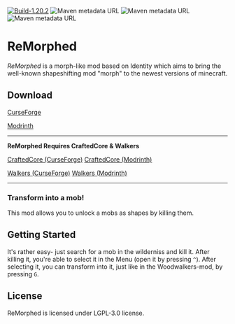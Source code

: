 [![Build-1.20.2](https://github.com/ToCraft/remorphed/actions/workflows/gradle-1.20.2.yml/badge.svg)](https://github.com/ToCraft/remorphed/actions/workflows/gradle-1.20.2.yml)
![Maven metadata URL](https://img.shields.io/maven-metadata/v?metadataUrl=https%3A%2F%2Ftocraft.ddns.net%2Fmaven%2Freleases%2Fdev%2Ftocraft%2Fremorphed%2Fmaven-metadata.xml&versionPrefix=1.20.2-common&label=remorphed)
![Maven metadata URL](https://img.shields.io/maven-metadata/v?metadataUrl=https%3A%2F%2Ftocraft.ddns.net%2Fmaven%2Freleases%2Fdev%2Ftocraft%2Fremorphed%2Fmaven-metadata.xml&versionPrefix=1.20.2-forge&label=remorphed)
![Maven metadata URL](https://img.shields.io/maven-metadata/v?metadataUrl=https%3A%2F%2Ftocraft.ddns.net%2Fmaven%2Freleases%2Fdev%2Ftocraft%2Fremorphed%2Fmaven-metadata.xml&versionPrefix=1.20.2-fabric&label=remorphed)

# ReMorphed

*ReMorphed* is a morph-like mod based on Identity which aims to bring the well-known shapeshifting mod "morph" to the newest versions of minecraft.

## Download

[CurseForge](https://curseforge.com/minecraft/mc-mods/remorphed)

[Modrinth](https://modrinth.com/mod/remorphed)

---

**ReMorphed Requires CraftedCore & Walkers**

[CraftedCore (CurseForge)](https://www.curseforge.com/minecraft/mc-mods/crafted-core)
[CraftedCore (Modrinth)](https://modrinth.com/mod/crafted-core)

[Walkers (CurseForge)](https://www.curseforge.com/minecraft/mc-mods/woodwalkers)
[Walkers (Modrinth)](https://modrinth.com/mod/woodwalkers)

---

### Transform into a mob!

This mod allows you to unlock a mobs as shapes by killing them.

## Getting Started

It's rather easy- just search for a mob in the wilderniss and kill it. After killing it, you're able to select it in the Menu (open it by pressing `^`). After selecting it, you can transform into it, just like in the Woodwalkers-mod, by pressing `G`.

## License

ReMorphed is licensed under LGPL-3.0 license. 
